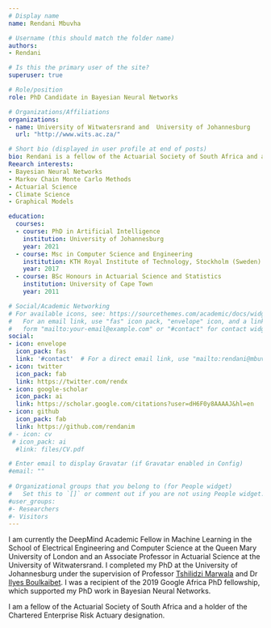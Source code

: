 ```yaml
---
# Display name
name: Rendani Mbuvha

# Username (this should match the folder name)
authors:
- Rendani

# Is this the primary user of the site?
superuser: true

# Role/position
role: PhD Candidate in Bayesian Neural Networks

# Organizations/Affiliations
organizations:
- name: University of Witwatersrand and  University of Johannesburg
  url: "http://www.wits.ac.za/"

# Short bio (displayed in user profile at end of posts)
bio: Rendani is a fellow of the Actuarial Society of South Africa and a Chartered Enterprise Risk Actuary. He holds a Bsc Honours in Actuarial Science from the University of Cape Town and an Msc in Machine Learning from KTH, Royal Institute of Technology in Sweden. Rendani currently works as a lecturer in the School of Actuarial Science and Statistics at the University of Witwatersrand while pursuing his PhD in Artificial Intelligence at the University of Johannesburg. 
Reearch interests:
- Bayesian Neural Networks
- Markov Chain Monte Carlo Methods
- Actuarial Science
- Climate Science
- Graphical Models

education:
  courses:
  - course: PhD in Artificial Intelligence
    institution: University of Johannesburg
    year: 2021
  - course: Msc in Computer Science and Engineering
    institution: KTH Royal Institute of Technology, Stockholm (Sweden)
    year: 2017
  - course: BSc Honours in Actuarial Science and Statistics
    institution: University of Cape Town
    year: 2011

# Social/Academic Networking
# For available icons, see: https://sourcethemes.com/academic/docs/widgets/#icons
#   For an email link, use "fas" icon pack, "envelope" icon, and a link in the
#   form "mailto:your-email@example.com" or "#contact" for contact widget.
social:
- icon: envelope
  icon_pack: fas
  link: '#contact'  # For a direct email link, use "mailto:rendani@mbuvha.com".
- icon: twitter
  icon_pack: fab
  link: https://twitter.com/rendx
- icon: google-scholar
  icon_pack: ai
  link: https://scholar.google.com/citations?user=dH6F0y8AAAAJ&hl=en
- icon: github
  icon_pack: fab
  link: https://github.com/rendanim
# - icon: cv
 # icon_pack: ai
  #link: files/CV.pdf

# Enter email to display Gravatar (if Gravatar enabled in Config)
#email: ""
  
# Organizational groups that you belong to (for People widget)
#   Set this to `[]` or comment out if you are not using People widget.  
#user_groups:
#- Researchers
#- Visitors
---
```

I am currently the DeepMind Academic Fellow in Machine Learning in the School of Electrical Engineering and Computer Science at the Queen Mary University of London and an Associate Professor in Actuarial Science at the University of Witwatersrand. I completed my PhD at the University of Johannesburg under the supervision of Professor [Tshilidzi Marwala](https://en.wikipedia.org/wiki/Tshilidzi_Marwala) and Dr [Ilyes Boulkaibet](https://scholar.google.co.za/citations?user=Syy1V1AAAAAJ&hl=en). I was a recipient of the 2019 Google Africa PhD fellowship, which supported my PhD work in Bayesian Neural Networks. 

I am a fellow of the Actuarial Society of South Africa and a holder of the Chartered Enterprise Risk Actuary designation.
